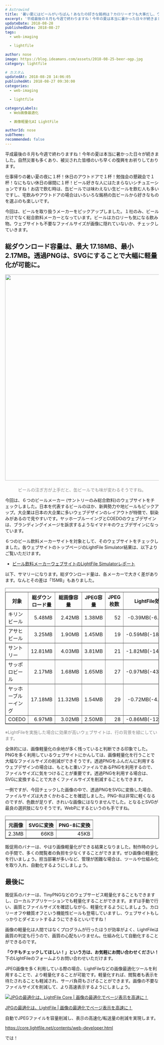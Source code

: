 ```yaml
---
# Astrowind
title: '暑い夏にはビールがいちばん！あなたの好きな銘柄は？カロリーオフも大事だし、ウェブサイトの画像軽量化でスッキリするのも大切！'
excerpt: '平成最後の８月も今週で終わりますね！今年の夏は本当に暑かった日々が続きました。自...'
updateDate: 2018-08-28
publishedDate: 2018-08-27
tags: 
  - web-imaging

  - lightfile

author: nose
image: https://blog.ideamans.com/assets/2018-08-25-beer-ogp.jpg
category: lightfile

# カスタム
updatedAt: 2018-08-28 14:06:05
publishedAt: 2018-08-27 09:30:00
categories: 
  - web-imaging

  - lightfile

categoryLabels: 
  - Web画像最適化

  - 画像軽量化AI LightFile

authorId: nose
subTheme: 
recommended: false
---
```


<p>平成最後の８月も今週で終わりますね！今年の夏は本当に暑かった日々が続きました。自然災害も多くあり、被災された皆様のいち早くの復興をお祈りしております。</p>
<p>仕事帰りの暑い夏の夜に１杯！休日のアウトドアで１杯！勉強会の懇親会で１杯！なにもない休日の昼間に１杯！ビール好きな人にはたまらないシチュエーションですね！お店で飲む時は、缶ビールでは味わえない生ビールを飲む人も多いですし、宅飲みやアウトドアの場合はいろいろな銘柄の缶ビールから好きなものを選ぶのも楽しいです。</p>
<p>今回は、ビールを取り扱うメーカーをピックアップしました。１社のみ、ビールだけでなく総合飲料メーカーとなっています。ビールはカロリーも気になる飲み物。ウェブサイトも不要なファイルサイズが画像に隠れていないか、チェックしていきます。</p>
<h2>総ダウンロード容量は、最大 17.18MB、最小 2.17MB。透過PNGは、SVGにすることで大幅に軽量化が可能に。</h2>
<p><img alt="2018-08-25-beer-01.jpg" src="https://blog.ideamans.com/assets/2018-08-25-beer-01.jpg" width="1200" height="675" class="mt-image-center" style="text-align: center; display: block; margin: 0 auto 20px;"></p>
<p style="text-align: center;"><span style="color: #888888;">ビールの注ぎ方が上手だと、缶ビールでも味が変わるそうですね。</span></p>
<p>今回は、６つのビールメーカー (サントリーのみ総合飲料)のウェブサイトをチェックしました。日本を代表するビールのほか、新興勢力や地ビールもピックアップ。大企業は日本の大企業に多いウェブデザインのレイアウトが特徴で、馴染みがあるので見やすいです。ヤッホーブルーイングとCOEDOのウェブデザインは、ブランディングイメージを訴求するようなイマドキのウェブデザインになっています。</p>
<p>６つのビール飲料メーカーサイトを対象として、そのウェブサイトをチェックしました。各ウェブサイトのトップページのLightFile Simulator結果は、以下よりご覧いただけます。</p>
<ul><li><a href="https://simulator.lightfile.net/reports/0191c26998cdff662cf6f7be66870af8f2a613cc73268f82b2517143df46f40d" target="_blank">ビール飲料メーカーウェブサイトのLightFile Simulatorレポート</a></li></ul>
<p>以下、サマリーになります。総ダウンロード量は、各メーカーで大きく差があります。なんとその差は「15MB」もありました。</p>
<div class="tablewrap">
<table border="1" cellpadding="5" cellspacing="0" class="tablestyle"><caption></caption>
<tbody>
<tr><th>対象</th><th>総ダウンロード量</th><th>総画像容量</th><th>JPEG容量</th><th>JPEG枚数</th><th>LightFile効果</th></tr>
<tr>
<td>キリンビール</td>
<td style="text-align: right;">5.48MB</td>
<td style="text-align: right;">2.42MB</td>
<td style="text-align: right;">1.38MB</td>
<td style="text-align: right;">52</td>
<td style="text-align: center;">-0.39MB(-6.96%)</td>
</tr>
<tr class="bg-success text-white">
<td>アサヒビール</td>
<td style="text-align: right;">3.25MB</td>
<td style="text-align: right;">1.90MB</td>
<td style="text-align: right;">1.45MB</td>
<td style="text-align: right;">19</td>
<td style="text-align: center;"><span>-0.59MB(-18.00%)</span></td>
</tr>
<tr class="bg-success text-white">
<td>サントリー</td>
<td style="text-align: right;">12.81MB</td>
<td style="text-align: right;">4.03MB</td>
<td style="text-align: right;">3.81MB</td>
<td style="text-align: right;">21</td>
<td style="text-align: center;"><span>-1.82MB(-14.17%)</span></td>
</tr>
<tr class="bg-success text-white">
<td>サッポロビール</td>
<td style="text-align: right;">2.17MB</td>
<td style="text-align: right;">1.68MB</td>
<td style="text-align: right;">1.65MB</td>
<td style="text-align: right;">27</td>
<td style="text-align: center;"><span>-0.97MB(-43.75%)</span></td>
</tr>
<tr>
<td>ヤッホーブルーイング</td>
<td style="text-align: right;">17.18MB</td>
<td style="text-align: right;">11.32MB</td>
<td style="text-align: right;">1.54MB</td>
<td style="text-align: right;">29</td>
<td style="text-align: center;">-0.72MB(-4.10%)</td>
</tr>
<tr class="bg-success text-white">
<td>COEDO</td>
<td style="text-align: right;">6.97MB</td>
<td style="text-align: right;">3.02MB</td>
<td style="text-align: right;">2.50MB</td>
<td style="text-align: right;">28</td>
<td style="text-align: center;">-0.86MB(-12.16%)</td>
</tr>
</tbody>
</table>
</div>
<p><span style="color: #888888;">※LightFileを実施した場合に効果が高いウェブサイトは、行の背景を緑にしています。</span></p>
<p>全体的には、画像軽量化の余地が多く残っていると判断できる印象でした。PNGを多く利用しているウェブサイトにかんしては、画像軽量化を行うことで大幅なファイルサイズの削減ができそうです。透過PNGをふんだんに利用するウェブデザインの場合は、もともと重いファイルであるPNGを利用するので、ファイルサイズに気をつけることが重要です。透過PNGを利用する場合は、SVGに変換することで大きくファイルサイズを削減することもできます。</p>
<p>一例ですが、今回チェックした画像の中で、透過PNGをSVGに変換した場合、ファイルサイズは大きくかわることを確認しました。PNG-8は非常に軽くなるのですが、色数が足りず、きれいな画像にはなりませんでした。となるとSVGが最良の選択肢になりそうです。WebPにするというのも手ですね。</p>
<table border="1" cellpadding="5" cellspacing="0" class="tablestyle"><caption></caption>
<tbody>
<tr><th>元画像</th><th>SVGに変換</th><th>PNG-8に変換</th></tr>
<tr>
<td style="text-align: right;">2.3MB</td>
<td style="text-align: right;">66KB</td>
<td style="text-align: right;">45KB</td>
</tr>
</tbody>
</table>
<p>販促用のバナーは、やはり画像軽量化ができる結果となりました。制作時の少しの手間で、多くの閲覧者の負担を少なくすることができます。ぜひ画像の軽量化を行いましょう。担当部署が多いなど、管理が困難な場合は、ツールや仕組み化を取り入れ、自動化するようにしましょう。</p>
<h2>最後に</h2>
<p>販促系のバナーは、TinyPNGなどのウェブサービス軽量化することもできますし、ローカルアプリケーションでも軽量化することができます。まずは手動で行い、画質とファイルサイズを確認しながら、軽量化するようにしましょう。カロリーオフや糖質オフという機能性ビールも登場していますし、ウェブサイトもしっかりとダイエットするようにできるといいですね！</p>
<p>画像の軽量化は人間ではなくプログラムが行ったほうが効率がよく、LightFileは画質の判定も行うので、画質の心配もいりません。仕組み化して自動化することができるのです。</p>
<p><strong>「ウチもチェックしてほしい！」という方は、お気軽にお問い合わせください！</strong>下のLightFileのフォームよりお問い合わせいただけます。</p>
<p>JPEG画像を多く利用している際の場合、LightFileなどの画像最適化ツールを利用することで、より軽量化することが可能です。軽量化すれば、閲覧者も表示を待たされることも軽減され、サーバ負荷もさげることができます。画像の不要なファイルサイズを削減して、より高速表示するようにしましょう。</p>
<div class="serviceBox">
<div class="serviceImage"><a href="https://core.lightfile.net/contents/web-developer.html" target="_blank"><img src="https://blog.ideamans.com/assets/service-lfc.jpg" alt="JPGの最適化は、LightFile Core | 画像の最適化でページ表示を高速に！"></a></div>
<div class="serviceText">
<p class="serviceTitle"><a href="https://core.lightfile.net/contents/web-developer.html" target="_blank">JPGの最適化は、LightFile | 画像の最適化でページ表示を高速に！</a></p>
<p class="serviceDesc">自動でJPEGファイルを容量削減し、表示の高速化/転送量の削減を実現します。</p>
<p class="serviceLink"><a href="https://core.lightfile.net/contents/web-developer.html" target="_blank">https://core.lightfile.net/contents/web-developer.html</a></p>
</div>
</div>
<p>では！</p>
